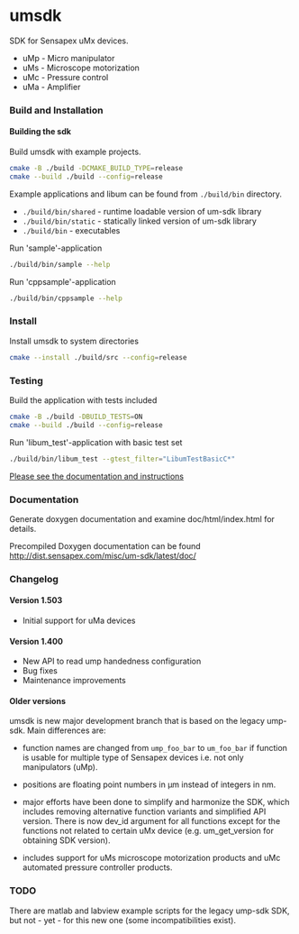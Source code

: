 # umsdk

SDK for Sensapex uMx devices.

* uMp - Micro manipulator
* uMs - Microscope motorization
* uMc - Pressure control
* uMa - Amplifier

### Build and Installation

#### Building the sdk

Build umsdk with example projects.

``` bash
cmake -B ./build -DCMAKE_BUILD_TYPE=release
cmake --build ./build --config=release
```
Example applications and libum can be found from `./build/bin` directory.
* `./build/bin/shared` - runtime loadable version of um-sdk library
* `./build/bin/static` - statically linked version of um-sdk library
* `./build/bin` - executables

Run 'sample'-application
``` bash
./build/bin/sample --help
```

Run 'cppsample'-application
``` bash
./build/bin/cppsample --help
```

### Install

Install umsdk to system directories

``` bash
cmake --install ./build/src --config=release
```

### Testing

Build the application with tests included
``` bash
cmake -B ./build -DBUILD_TESTS=ON
cmake --build ./build --config=release
```

Run 'libum_test'-application with basic test set
``` bash
./build/bin/libum_test --gtest_filter="LibumTestBasicC*"
```

[Please see the documentation and instructions](./test/README.md)

### Documentation

Generate doxygen documentation and examine doc/html/index.html for details.

Precompiled Doxygen documentation can be found http://dist.sensapex.com/misc/um-sdk/latest/doc/

### Changelog

#### Version 1.503

- Initial support for uMa devices

#### Version 1.400

- New API to read ump handedness configuration
- Bug fixes
- Maintenance improvements

#### Older versions

umsdk is new major development branch that is based on the legacy ump-sdk. Main differences are:

- function names are changed from `ump_foo_bar` to `um_foo_bar` if function is usable for multiple
  type of Sensapex devices i.e. not only manipulators (uMp).

- positions are floating point numbers in µm instead of integers in nm.

- major efforts have been done to simplify and harmonize the SDK, which includes removing
  alternative function variants and simplified API version. There is now dev_id argument for all
  functions except for the functions not related to certain uMx device
  (e.g. um_get_version for obtaining SDK version).

- includes support for uMs microscope motorization products and uMc automated pressure controller
  products.

### TODO

There are matlab and labview example scripts for the legacy ump-sdk SDK, but not - yet - for this
new one (some incompatibilities exist).
